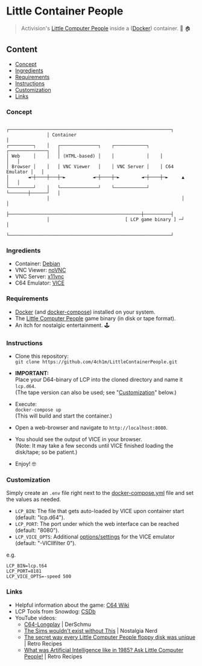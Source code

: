 # Little Container People
> Activision's [Little Computer People](https://en.wikipedia.org/wiki/Little_Computer_People) inside a ([Docker](https://www.docker.com/)) container. :man_dancing: :house:

## Content

* [Concept](#concept)
* [Ingredients](#ingredients)
* [Requirements](#requirements)
* [Instructions](#instructions)
* [Customization](#customization)
* [Links](#links)

### Concept

```
               ┌────────────────────────────────────────────────────────────┐
               │ Container                                                  │
┌─────────┐    │   ┌──────────────┐    ┌────────────┐    ┌──────────────┐   │
│ Web     │    │   │ (HTML-based) │    │            │    │              │   │
│ Browser │    │   │ VNC Viewer   │    │ VNC Server │    │ C64 Emulator │   │
│       ◄─┼────┼───┼─►          ◄─┼────┼─►        ◄─┼────┼─►     ▲      │   │
└─────────┘    │   └──────────────┘    └────────────┘    └───────┼──────┘   │
               │                                                 │          │
               ├─────────────────────────────────────────────────┼──────────┤
               │                            [ LCP game binary ] ─┘          │
               └────────────────────────────────────────────────────────────┘
```

### Ingredients

* Container: [Debian](https://hub.docker.com/_/debian)
* VNC Viewer: [noVNC](https://novnc.com/)
* VNC Server: [x11vnc](https://github.com/LibVNC/x11vnc)
* C64 Emulator: [VICE](https://vice-emu.sourceforge.io/)

### Requirements

* [Docker](https://www.docker.com/) (and [docker-compose](https://docs.docker.com/compose/)) installed on your system.
* The [Little Computer People](https://en.wikipedia.org/wiki/Little_Computer_People) game binary (in disk or tape format).
* An itch for nostalgic entertainment. :joystick: 

### Instructions

* Clone this repository:  
  `git clone https://github.com/4ch1m/LittleContainerPeople.git`


* **IMPORTANT:**  
  Place your D64-binary of LCP into the cloned directory and name it `lcp.d64`.  
  (The tape version can also be used; see "[Customization](#customization)" below.)


* Execute:  
  `docker-compose up`  
  (This will build and start the container.)


* Open a web-browser and navigate to `http://localhost:8080`.


* You should see the output of VICE in your browser.  
  (Note: It may take a few seconds until VICE finished loading the disk/tape; so be patient.)


* Enjoy! :nerd_face:

### Customization

Simply create an `.env` file right next to the [docker-compose.yml](docker-compose.yml) file and set the values as needed.

* `LCP_BIN`: The file that gets auto-loaded by VICE upon container start (default: "lcp.d64").
* `LCP_PORT`: The port under which the web interface can be reached (default: "8080").
* `LCP_VICE_OPTS`: Additional [options/settings](https://vice-emu.sourceforge.io/vice_6.html) for the VICE emulator (default: "-VICIIfilter 0").

e.g.

```
LCP_BIN=lcp.t64
LCP_PORT=8181
LCP_VICE_OPTS=-speed 500
```

### Links

* Helpful information about the game: [C64 Wiki](https://www.c64-wiki.com/wiki/Little_Computer_People)
* LCP Tools from Snowdog: [CSDb](https://csdb.dk/release/?id=56264&show=notes)
* YouTube videos:  
  - [C64-Longplay](https://www.youtube.com/watch?v=LFcg8I21cng) | DerSchmu
  - [The Sims wouldn't exist without This](https://www.youtube.com/watch?v=rYz_leh9J3E) | Nostalgia Nerd
  - [The secret way every Little Computer People floppy disk was unique](https://www.youtube.com/watch?v=wZpqABBbd_I) | Retro Recipes
  - [What was Artificial Intelligence like in 1985? Ask Little Computer People!](https://www.youtube.com/watch?v=yqVlydAEKmg) | Retro Recipes
